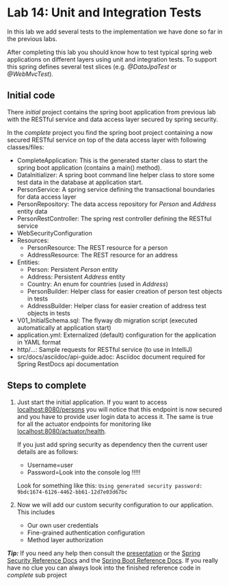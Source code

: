 # Lab 14: Unit and Integration Tests
In this lab we add several tests to the implementation we have done so far in the previous labs.

After completing this lab you should know how to test typical spring web applications on different layers
using unit and integration tests.
To support this spring defines several test slices (e.g. *@DataJpaTest* or *@WebMvcTest*).

## Initial code

There _initial_ project contains the spring boot application from previous lab with the RESTful service 
and data access layer secured by spring security. 

In the _complete_ project you find the spring boot project containing a now secured RESTful service on top of 
the data access layer with following classes/files:

* CompleteApplication: This is the generated starter class to start the spring boot application (contains a main() method).
* DataInitializer: A spring boot command line helper class to store some test data in the database at application start.
* PersonService: A spring service defining the transactional boundaries for data access layer
* PersonRepository: The data access repository for *Person* and *Address* entity data
* PersonRestController: The spring rest controller defining the RESTful service
* WebSecurityConfiguration
* Resources:
    * PersonResource: The REST resource for a person
    * AddressResource: The REST resource for an address
* Entities:
    * Person: Persistent *Person* entity
    * Address: Persistent *Address* entity
    * Country: An enum for countries (used in *Address*)
    * PersonBuilder: Helper class for easier creation of person test objects in tests
    * AddressBuilder: Helper class for easier creation of address test objects in tests
* V01_InitialSchema.sql: The flyway db migration script (executed automatically at application start)
* application.yml: Externalized (default) configuration for the application in YAML format
* http/...: Sample requests for RESTful service (to use in IntelliJ)
* src/docs/asciidoc/api-guide.adoc: Asciidoc document required for Spring RestDocs api documentation
 
## Steps to complete

1. Just start the initial application. If you want to access [localhost:8080/persons](http://localhost:8080/persons)
you will notice that this endpoint is now secured and you have to provide user login data to access it.
The same is true for all the actuator endpoints for monitoring like [localhost:8080/actuator/health](http://localhost:8080/actuator/health).

    If you just add spring security as dependency then the current user details are as follows:
    
    * Username=user
    * Password=Look into the console log !!!!!  
    
    Look for something like this:
    `Using generated security password: 9bdc1674-6126-4462-bb61-12d7e03d67bc`
    
2. Now we will add our custom security configuration to our application. This includes

    * Our own user credentials
    * Fine-grained authentication configuration
    * Method layer authorization     

***Tip:***
If you need any help then consult the [presentation](https://andifalk.github.io/spring-basics-training/presentation/index.html) 
or the [Spring Security Reference Docs](https://docs.spring.io/spring-security/site/docs/current/reference/htmlsingle)
and the [Spring Boot Reference Docs](https://docs.spring.io/spring-boot/docs/current/reference/htmlsingle/#boot-features-security). 
If you really have no clue you can always look into the finished reference code in _complete_ sub project
